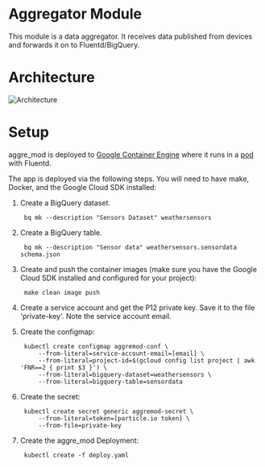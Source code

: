 # Aggregator Module

This module is a data aggregator. It receives data published from devices and
forwards it on to Fluentd/BigQuery.

# Architecture

![Architecture](https://docs.google.com/drawings/d/1QY_T4k4DTx9b4ChLrcK1LF7cy9I0blKa10raLj2bux0/pub?w=960&amp;h=720)

# Setup

aggre\_mod is deployed to [Google Container
Engine](https://cloud.google.com/container-engine/) where it runs in a
[pod](http://kubernetes.io/v1.0/docs/user-guide/pods.html) with Fluentd.

The app is deployed via the following steps. You will need to have
make, Docker, and the Google Cloud SDK installed:

1. Create a BigQuery dataset.

        bq mk --description "Sensors Dataset" weathersensors

1. Create a BigQuery table.

        bq mk --description "Sensor data" weathersensors.sensordata schema.json

1. Create and push the container images (make sure you have the Google Cloud SDK installed and configured for your project):

        make clean image push

1. Create a service account and get the P12 private key. Save it to the file 'private-key'. Note the service account email.
1. Create the configmap:

        kubectl create configmap aggremod-conf \
            --from-literal=service-account-email=[email] \
            --from-literal=project-id=$(gcloud config list project | awk 'FNR==2 { print $3 }') \
            --from-literal=bigquery-dataset=weathersensors \
            --from-literal=bigquery-table=sensordata

1. Create the secret:

        kubectl create secret generic aggremod-secret \
            --from-literal=token=[particle.io token] \
            --from-file=private-key

1. Create the aggre\_mod Deployment:

        kubectl create -f deploy.yaml
